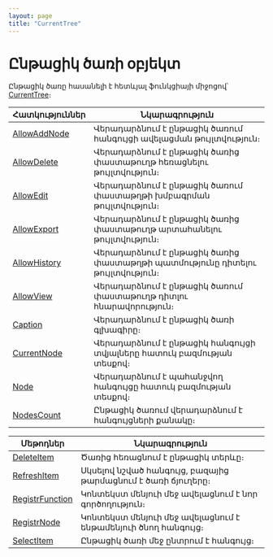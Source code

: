```yaml
---
layout: page
title: "CurrentTree"
---
```


# Ընթացիկ ծառի օբյեկտ 

Ընթացիկ ծառը  հասանելի է հետևյալ ֆունկցիայի միջոցով՝ [CurrentTree](Functions/InterfaceManagment/CurrentTree.html)։
  
| Հատկություններ| Նկարագրություն |
|--|--|
| [AllowAddNode](FrmEditTree/AllowAddNode.html) | Վերադարձնում է ընթացիկ ծառում  հանգույցի ավելացման թույլտվություն։ |
| [AllowDelete](FrmEditTree/AllowDelete.html) | Վերադարձնում է ընթացիկ ծառից փաստաթուղթ հեռացնելու թույլտվություն։ |
| [AllowEdit](FrmEditTree/AllowEdit.html) | Վերադարձնում է ընթացիկ ծառում փաստաթղթի խմբագրման թույլտվություն։ |
| [AllowExport](FrmEditTree/AllowExport.html) | Վերադարձնում է ընթացիկ ծառից փաստաթուղթ արտահանելու թույլտվություն։ |
| [AllowHistory](FrmEditTree/AllowHistory.html) | Վերադարձնում է ընթացիկ ծառից փաստաթղթի պատմությունը դիտելու թույլտվություն։ |
| [AllowView](FrmEditTree/AllowView.html) | Վերադարձնում է ընթացիկ ծառում փաստաթուղթ դիտլու  հնարավորություն։ |
| [Caption](FrmEditTree/Caption.html) | Վերադարձնում է ընթացիկ ծառի գլխագիրը։ |
| [CurrentNode](FrmEditTree/CurrentNode.html) | Վերադարձնում է ընթացիկ հանգույցի տվյալները հատուկ  բազմության տեսքով։ |
| [Node](FrmEditTree/Node.html) | Վերադարձնում է պահանջվող հանգույցը  հատուկ բազմության  տեսքով։ |
| [NodesCount](FrmEditTree/NodesCount.html) | Ընթացիկ ծառում վերադարձնում է հանգույցների քանակը։ |
  
| Մեթոդներ | Նկարագրություն |
|--|--|
| [DeleteItem](FrmEditTree/DeleteItem.html) | Ծառից հեռացնում է ընթացիկ տերևը։ |
| [RefreshItem](FrmEditTree/RefreshItem.html) | Սկսելով նշված հանգույց, բազայից թարմացնում է ծառի ճյուղերը։ |
| [RegistrFunction](FrmEditTree/RegistrFunction.html) | Կոնտեկստ մենյուի մեջ ավելացնում է նոր գործողություն։ |
| [RegistrNode](FrmEditTree/RegistrNode.html) | Կոնտեկստ մենյուի մեջ ավելացնում է ենթամենյուի ծնող հանգույց։ |
| [SelectItem](FrmEditTree/SelectItem.html) |Ընթացիկ ծառի մեջ ընտրում է հանգույց։ |